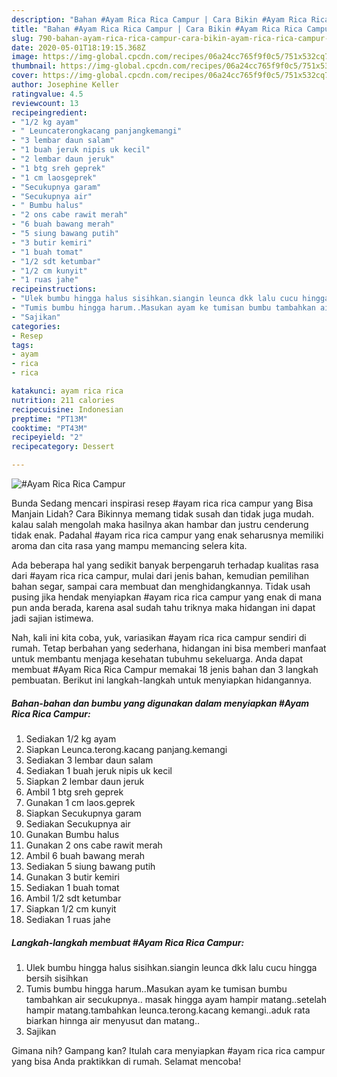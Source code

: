 ```yaml
---
description: "Bahan #Ayam Rica Rica Campur | Cara Bikin #Ayam Rica Rica Campur Yang Bikin Ngiler"
title: "Bahan #Ayam Rica Rica Campur | Cara Bikin #Ayam Rica Rica Campur Yang Bikin Ngiler"
slug: 790-bahan-ayam-rica-rica-campur-cara-bikin-ayam-rica-rica-campur-yang-bikin-ngiler
date: 2020-05-01T18:19:15.368Z
image: https://img-global.cpcdn.com/recipes/06a24cc765f9f0c5/751x532cq70/ayam-rica-rica-campur-foto-resep-utama.jpg
thumbnail: https://img-global.cpcdn.com/recipes/06a24cc765f9f0c5/751x532cq70/ayam-rica-rica-campur-foto-resep-utama.jpg
cover: https://img-global.cpcdn.com/recipes/06a24cc765f9f0c5/751x532cq70/ayam-rica-rica-campur-foto-resep-utama.jpg
author: Josephine Keller
ratingvalue: 4.5
reviewcount: 13
recipeingredient:
- "1/2 kg ayam"
- " Leuncaterongkacang panjangkemangi"
- "3 lembar daun salam"
- "1 buah jeruk nipis uk kecil"
- "2 lembar daun jeruk"
- "1 btg sreh geprek"
- "1 cm laosgeprek"
- "Secukupnya garam"
- "Secukupnya air"
- " Bumbu halus"
- "2 ons cabe rawit merah"
- "6 buah bawang merah"
- "5 siung bawang putih"
- "3 butir kemiri"
- "1 buah tomat"
- "1/2 sdt ketumbar"
- "1/2 cm kunyit"
- "1 ruas jahe"
recipeinstructions:
- "Ulek bumbu hingga halus sisihkan.siangin leunca dkk lalu cucu hingga bersih sisihkan"
- "Tumis bumbu hingga harum..Masukan ayam ke tumisan bumbu tambahkan air secukupnya.. masak hingga ayam hampir matang..setelah hampir matang.tambahkan leunca.terong.kacang kemangi..aduk rata biarkan hinnga air menyusut dan matang.."
- "Sajikan"
categories:
- Resep
tags:
- ayam
- rica
- rica

katakunci: ayam rica rica 
nutrition: 211 calories
recipecuisine: Indonesian
preptime: "PT13M"
cooktime: "PT43M"
recipeyield: "2"
recipecategory: Dessert

---
```



![#Ayam Rica Rica Campur](https://img-global.cpcdn.com/recipes/06a24cc765f9f0c5/751x532cq70/ayam-rica-rica-campur-foto-resep-utama.jpg)

Bunda Sedang mencari inspirasi resep #ayam rica rica campur yang Bisa Manjain Lidah? Cara Bikinnya memang tidak susah dan tidak juga mudah. kalau salah mengolah maka hasilnya akan hambar dan justru cenderung tidak enak. Padahal #ayam rica rica campur yang enak seharusnya memiliki aroma dan cita rasa yang mampu memancing selera kita.

Ada beberapa hal yang sedikit banyak berpengaruh terhadap kualitas rasa dari #ayam rica rica campur, mulai dari jenis bahan, kemudian pemilihan bahan segar, sampai cara membuat dan menghidangkannya. Tidak usah pusing jika hendak menyiapkan #ayam rica rica campur yang enak di mana pun anda berada, karena asal sudah tahu triknya maka hidangan ini dapat jadi sajian istimewa.




Nah, kali ini kita coba, yuk, variasikan #ayam rica rica campur sendiri di rumah. Tetap berbahan yang sederhana, hidangan ini bisa memberi manfaat untuk membantu menjaga kesehatan tubuhmu sekeluarga. Anda dapat membuat #Ayam Rica Rica Campur memakai 18 jenis bahan dan 3 langkah pembuatan. Berikut ini langkah-langkah untuk menyiapkan hidangannya.

<!--inarticleads1-->

##### Bahan-bahan dan bumbu yang digunakan dalam menyiapkan #Ayam Rica Rica Campur:

1. Sediakan 1/2 kg ayam
1. Siapkan  Leunca.terong.kacang panjang.kemangi
1. Sediakan 3 lembar daun salam
1. Sediakan 1 buah jeruk nipis uk kecil
1. Siapkan 2 lembar daun jeruk
1. Ambil 1 btg sreh geprek
1. Gunakan 1 cm laos.geprek
1. Siapkan Secukupnya garam
1. Sediakan Secukupnya air
1. Gunakan  Bumbu halus
1. Gunakan 2 ons cabe rawit merah
1. Ambil 6 buah bawang merah
1. Sediakan 5 siung bawang putih
1. Gunakan 3 butir kemiri
1. Sediakan 1 buah tomat
1. Ambil 1/2 sdt ketumbar
1. Siapkan 1/2 cm kunyit
1. Sediakan 1 ruas jahe




<!--inarticleads2-->

##### Langkah-langkah membuat #Ayam Rica Rica Campur:

1. Ulek bumbu hingga halus sisihkan.siangin leunca dkk lalu cucu hingga bersih sisihkan
1. Tumis bumbu hingga harum..Masukan ayam ke tumisan bumbu tambahkan air secukupnya.. masak hingga ayam hampir matang..setelah hampir matang.tambahkan leunca.terong.kacang kemangi..aduk rata biarkan hinnga air menyusut dan matang..
1. Sajikan




Gimana nih? Gampang kan? Itulah cara menyiapkan #ayam rica rica campur yang bisa Anda praktikkan di rumah. Selamat mencoba!
